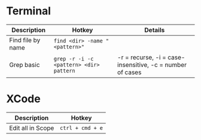 # Terminal
| Description | Hotkey | Details|
| -------- | -------| ---|
| Find file by name | `find <dir> -name "<pattern>"` | 
| Grep basic | `grep -r -i -c <pattern> <dir> pattern` | -r = recurse, -i = case-insensitive, -c = number of cases |


# XCode
| Description | Hotkey |
| --- | ---| 
| Edit all in Scope | `ctrl + cmd + e`|

